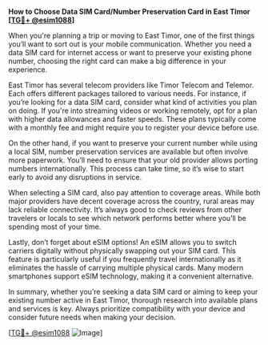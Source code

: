 **How to Choose Data SIM Card/Number Preservation Card in East Timor [[TG💪+ @esim1088](https://t.me/s/esim1088)]**

When you're planning a trip or moving to East Timor, one of the first things you’ll want to sort out is your mobile communication. Whether you need a data SIM card for internet access or want to preserve your existing phone number, choosing the right card can make a big difference in your experience.

East Timor has several telecom providers like Timor Telecom and Telemor. Each offers different packages tailored to various needs. For instance, if you’re looking for a data SIM card, consider what kind of activities you plan on doing. If you're into streaming videos or working remotely, opt for a plan with higher data allowances and faster speeds. These plans typically come with a monthly fee and might require you to register your device before use.

On the other hand, if you want to preserve your current number while using a local SIM, number preservation services are available but often involve more paperwork. You’ll need to ensure that your old provider allows porting numbers internationally. This process can take time, so it’s wise to start early to avoid any disruptions in service.

When selecting a SIM card, also pay attention to coverage areas. While both major providers have decent coverage across the country, rural areas may lack reliable connectivity. It’s always good to check reviews from other travelers or locals to see which network performs better where you’ll be spending most of your time.

Lastly, don’t forget about eSIM options! An eSIM allows you to switch carriers digitally without physically swapping out your SIM card. This feature is particularly useful if you frequently travel internationally as it eliminates the hassle of carrying multiple physical cards. Many modern smartphones support eSIM technology, making it a convenient alternative.

In summary, whether you’re seeking a data SIM card or aiming to keep your existing number active in East Timor, thorough research into available plans and services is key. Always prioritize compatibility with your device and consider future needs when making your decision.

[[TG💪+ @esim1088](https://t.me/s/esim1088) ![Image](https://i.postimg.cc/Y0z9fWf4/image.png)]
